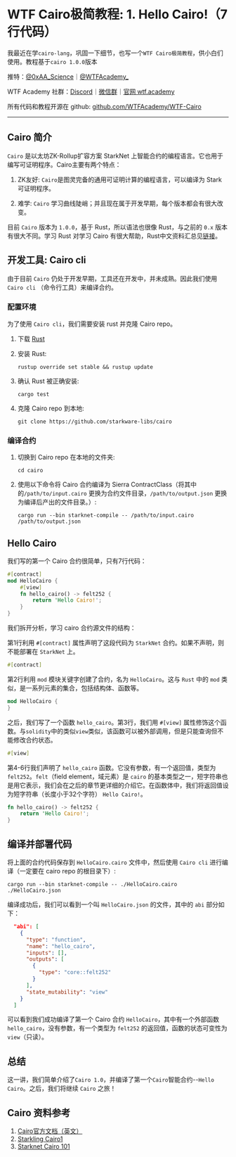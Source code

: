 # WTF Cairo极简教程: 1. Hello Cairo!（7行代码）

我最近在学`cairo-lang`，巩固一下细节，也写一个`WTF Cairo极简教程`，供小白们使用。教程基于`cairo 1.0.0`版本

推特：[@0xAA_Science](https://twitter.com/0xAA_Science)｜[@WTFAcademy_](https://twitter.com/WTFAcademy_)

WTF Academy 社群：[Discord](https://discord.wtf.academy)｜[微信群](https://docs.google.com/forms/d/e/1FAIpQLSe4KGT8Sh6sJ7hedQRuIYirOoZK_85miz3dw7vA1-YjodgJ-A/viewform?usp=sf_link)｜[官网 wtf.academy](https://wtf.academy)

所有代码和教程开源在 github: [github.com/WTFAcademy/WTF-Cairo](https://github.com/WTFAcademy/WTF-Cairo)

---

## Cairo 简介

`Cairo` 是以太坊ZK-Rollup扩容方案 StarkNet 上智能合约的编程语言。它也用于编写可证明程序。Cairo主要有两个特点：

1. ZK友好: `Cairo`是图灵完备的通用可证明计算的编程语言，可以编译为 Stark 可证明程序。

2. 难学: `Cairo` 学习曲线陡峭；并且现在属于开发早期，每个版本都会有很大改变。

目前 `Cairo` 版本为 `1.0.0`，基于 Rust，所以语法也很像 Rust，与之前的 `0.x` 版本有很大不同。学习 Rust 对学习 Cairo 有很大帮助，Rust中文资料汇总见[链接](https://github.com/WTFAcademy/WTF-Rust)。

## 开发工具: Cairo cli

由于目前 `Cairo` 仍处于开发早期，工具还在开发中，并未成熟。因此我们使用 `Cairo cli` （命令行工具）来编译合约。

### 配置环境

为了使用 `Cairo cli`，我们需要安装 rust 并克隆 Cairo repo。

1. 下载 [Rust](https://www.rust-lang.org/tools/install)

2. 安装 Rust:

    ```shell
    rustup override set stable && rustup update
    ```

3. 确认 Rust 被正确安装:

    ```shell
    cargo test
    ```

4. 克隆 Cairo repo 到本地:

    ```shell
    git clone https://github.com/starkware-libs/cairo
    ```

### 编译合约

1. 切换到 Cairo repo 在本地的文件夹:
    ```shell
    cd cairo
    ```

2. 使用以下命令将 Cairo 合约编译为 Sierra ContractClass（将其中的`/path/to/input.cairo` 更换为合约文件目录，`/path/to/output.json` 更换为编译后产出的文件目录。）:

    ```shell
    cargo run --bin starknet-compile -- /path/to/input.cairo /path/to/output.json
    ```



## Hello Cairo

我们写的第一个 Cairo 合约很简单，只有7行代码：

```rust
#[contract]
mod HelloCairo {
    #[view]
    fn hello_cairo() -> felt252 {
        return 'Hello Cairo!';
    }
}
```

我们拆开分析，学习 cairo 合约源文件的结构：

第1行利用 `#[contract]` 属性声明了这段代码为 `StarkNet` 合约。如果不声明，则不能部署在 `StarkNet` 上。

```rust
#[contract]
```

第2行利用 `mod` 模块关键字创建了合约，名为 `HelloCairo`。这与 `Rust` 中的 `mod` 类似，是一系列元素的集合，包括结构体、函数等。

```rust
mod HelloCairo {
}
```

之后，我们写了一个函数 `hello_cairo`。第3行，我们用 `#[view]` 属性修饰这个函数。与`solidity`中的类似`view`类似，该函数可以被外部调用，但是只能查询但不能修改合约状态。

```rust
#[view]
```

第4-6行我们声明了 `hello_cairo` 函数。它没有参数，有一个返回值，类型为`felt252`。`felt`（field element，域元素）是 `cairo` 的基本类型之一，短字符串也是用它表示，我们会在之后的章节更详细的介绍它。在函数体中，我们将返回值设为短字符串（长度小于32个字符） `Hello Cairo!`。

```rust
fn hello_cairo() -> felt252 {
    return 'Hello Cairo!';
}
```

## 编译并部署代码

将上面的合约代码保存到 `HelloCairo.cairo` 文件中，然后使用 `Cairo cli` 进行编译（一定要在 cairo repo 的根目录下）:

```shell
cargo run --bin starknet-compile -- ./HelloCairo.cairo ./HelloCairo.json
```

编译成功后，我们可以看到一个叫 `HelloCairo.json` 的文件，其中的 `abi` 部分如下：

```json
  "abi": [
    {
      "type": "function",
      "name": "hello_cairo",
      "inputs": [],
      "outputs": [
        {
          "type": "core::felt252"
        }
      ],
      "state_mutability": "view"
    }
  ]
```

可以看到我们成功编译了第一个 Cairo 合约 `HelloCairo`，其中有一个外部函数 `hello_cairo`，没有参数，有一个类型为 `felt252` 的返回值，函数的状态可变性为 `view`（只读）。

## 总结

这一讲，我们简单介绍了`Cairo 1.0`，并编译了第一个`Cairo`智能合约--`Hello Cairo`。之后，我们将继续 `Cairo` 之旅！

## Cairo 资料参考

1. [Cairo官方文档（英文）](https://www.cairo-lang.org/docs/v1.0/)
2. [Starkling Cairo1](https://github.com/shramee/starklings-cairo1)
3. [Starknet Cairo 101](https://github.com/starknet-edu/starknet-cairo-101)